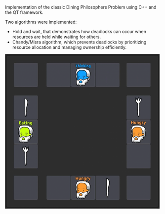 Implementation of the classic Dining Philosophers Problem using C++ and the QT framework.

Two algorithms were implemented:
- Hold and wait, that demonstrates how deadlocks can occur when resources are held while waiting for others.
- Chandy/Misra algorithm, which prevents deadlocks by prioritizing resource allocation and managing ownership efficiently.

<img src="screenshots/screen1.png" style="height:500px; max-width:100%;">
